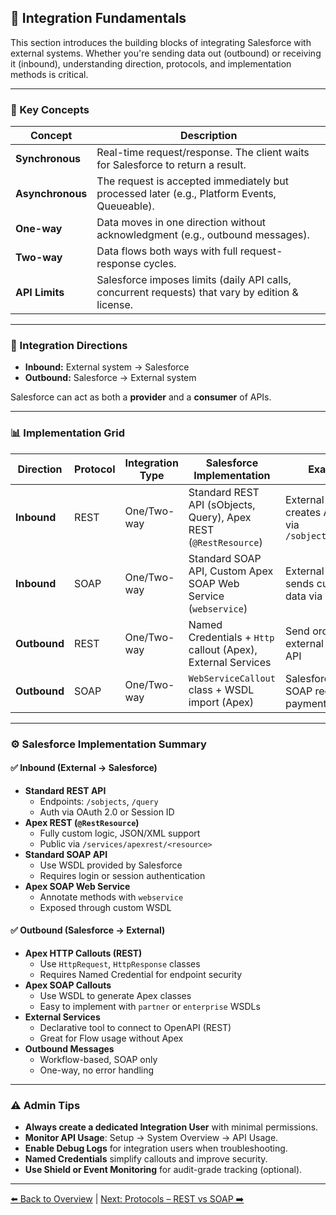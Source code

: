 ## 🔧 Integration Fundamentals

This section introduces the building blocks of integrating Salesforce with external systems. Whether you're sending data out (outbound) or receiving it (inbound), understanding direction, protocols, and implementation methods is critical.

---

### 📘 Key Concepts

| Concept           | Description                                                                                      |
|-------------------|--------------------------------------------------------------------------------------------------|
| **Synchronous**    | Real-time request/response. The client waits for Salesforce to return a result.                 |
| **Asynchronous**   | The request is accepted immediately but processed later (e.g., Platform Events, Queueable).     |
| **One-way**        | Data moves in one direction without acknowledgment (e.g., outbound messages).                   |
| **Two-way**        | Data flows both ways with full request-response cycles.                                         |
| **API Limits**     | Salesforce imposes limits (daily API calls, concurrent requests) that vary by edition & license.|

---

### 🔄 Integration Directions

- **Inbound:** External system → Salesforce  
- **Outbound:** Salesforce → External system

Salesforce can act as both a **provider** and a **consumer** of APIs.

---

### 📊 Implementation Grid

| Direction | Protocol | Integration Type | Salesforce Implementation | Example |
|----------|----------|------------------|-----------------------------|---------|
| **Inbound** | REST  | One/Two-way       | Standard REST API (sObjects, Query), Apex REST (`@RestResource`) | External system creates Account via `/sobjects/Account` |
| **Inbound** | SOAP  | One/Two-way       | Standard SOAP API, Custom Apex SOAP Web Service (`webservice`) | External ERP sends customer data via WSDL |
| **Outbound** | REST | One/Two-way       | Named Credentials + `Http` callout (Apex), External Services | Send order info to external inventory API |
| **Outbound** | SOAP | One/Two-way       | `WebServiceCallout` class + WSDL import (Apex) | Salesforce sends SOAP request to payment gateway |

---

### ⚙️ Salesforce Implementation Summary

#### ✅ **Inbound (External → Salesforce)**

- **Standard REST API**
  - Endpoints: `/sobjects`, `/query`
  - Auth via OAuth 2.0 or Session ID
- **Apex REST (`@RestResource`)**
  - Fully custom logic, JSON/XML support
  - Public via `/services/apexrest/<resource>`
- **Standard SOAP API**
  - Use WSDL provided by Salesforce
  - Requires login or session authentication
- **Apex SOAP Web Service**
  - Annotate methods with `webservice`
  - Exposed through custom WSDL

#### ✅ **Outbound (Salesforce → External)**

- **Apex HTTP Callouts (REST)**
  - Use `HttpRequest`, `HttpResponse` classes
  - Requires Named Credential for endpoint security
- **Apex SOAP Callouts**
  - Use WSDL to generate Apex classes
  - Easy to implement with `partner` or `enterprise` WSDLs
- **External Services**
  - Declarative tool to connect to OpenAPI (REST)
  - Great for Flow usage without Apex
- **Outbound Messages**
  - Workflow-based, SOAP only
  - One-way, no error handling

---

### ⚠️ Admin Tips

- **Always create a dedicated Integration User** with minimal permissions.
- **Monitor API Usage**: Setup → System Overview → API Usage.
- **Enable Debug Logs** for integration users when troubleshooting.
- **Named Credentials** simplify callouts and improve security.
- **Use Shield or Event Monitoring** for audit-grade tracking (optional).

---

[⬅️ Back to Overview](Overview.md) | [Next: Protocols – REST vs SOAP ➡️](Protocols.md)